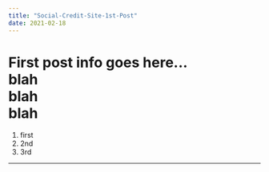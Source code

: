 ```yaml
---
title: "Social-Credit-Site-1st-Post"
date: 2021-02-18
---
```



First post info goes here...  
blah  
blah  
blah  
==========

1) first
2) 2nd
3) 3rd

**********
